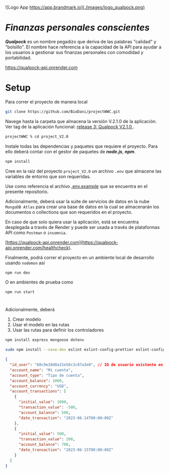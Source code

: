 ![Logo App https://app.brandmark.io](./images/logo_qualpock.png)
# _Finanzas personales conscientes_

_**Qualpock**_ es un nombre pegadizo que deriva de las palabras "calidad" y "bolsillo". El nombre hace referencia a la capacidad de la API para ayudar a los usuarios a gestionar sus finanzas personales con comodidad y portabilidad.

https://qualpock-api.onrender.com

# Setup
Para correr el proyecto de manera local

```sh
git clone https://github.com/BioDani/projectWWC.git
```
Navege hasta la carpeta que almacena la versión V.2.1.0 de la aplicación. Ver tag de la aplicación funcional: [release 3: Qualpock V2.1.0 ](https://github.com/BioDani/projectWWC/releases/tag/v2.1.0).

```sh
projectWWC % cd project_V2.0
```
Instale todas las dependencias y paquetes que requiere el proyecto. Para ello deberá contar con el gestor de paquetes de *__node.js__*, __*npm*__. 

```sh
npm install 
```
Cree en la raiz del proyecto `project_V2.0` un archivo `.env` que almacene las variables de entorno que son requeridas.

Use como referencia el archivo [.env.example](project_V2.0/.env.example) que se encuentra en el presente repositorio. 

Adicionalmente, deberá usar la suite de servicios de datos en la nube `MongoDB Atlas` para crear una base de datos en la cual se almacenarán los documentos o collections que son requeridos en el proyecto. 

En caso de que solo quiera usar la aplicación, está se encuentra desplegada a través de Render y puede ser usada a través de plataformas API como `Postman` o `insomnia`. 

[https://qualpock-api.onrender.com](https://qualpock-api.onrender.com/healthcheck).


Finalmente, podrá correr el proyecto en un ambiente local de desarrollo usando `nodemon` así 

```sh
npm run dev
```
O en ambientes de prueba como

```sh
npm run start
```

# 

Adicionalmente, deberá 

1. Crear modelo
2. Usar el modelo en las rutas
3. Usar las rutas para definir los controladores



```bash
npm install express mongoose dotenv 
```

```bash
sudo npm install --save-dev eslint eslint-config-prettier eslint-config-standard eslint-plugin-import eslint-plugin-n eslint-plugin-promise husky lint-staged nodemon prettier
```

```json
{
  "id_user": "60c9e10d8a15e50c3c87a3e0", // ID de usuario existente en la colección 'users'
  "account_name": "Mi cuenta",
  "account_type": "Tipo de cuenta",
  "account_balance": 1000,
  "account_currency": "USD",
  "account_transactions": [
    {
      "initial_value": 1000,
      "transaction_value": -500,
      "account_balance": 500,
      "date_transaction": "2023-06-14T00:00:00Z"
    },
    {
      "initial_value": 500,
      "transaction_value": 200,
      "account_balance": 700,
      "date_transaction": "2023-06-15T00:00:00Z"
    }
  ]
}

```